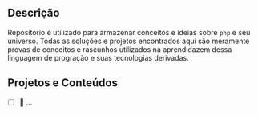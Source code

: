 
## Descrição

  

Repositorio é utilizado para armazenar conceitos e ideias sobre ``php`` e seu universo. Todas as soluções e projetos encontrados aqui são meramente provas de conceitos e rascunhos utilizados na aprendidazem dessa linguagem de progração e suas tecnologias derivadas.

  

## Projetos e Conteúdos

- [ ] 🧠 ...
